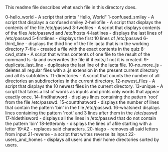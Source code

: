 This readme file describes what each file in this directory does.

0-hello_world - A script that prints "Hello, World"
1-confused_smiley - A script that displays a confused smiley
2-hellofile - A script that displays the contents of the file /etc/passwd
3-twofiles - A script that displays contents of the files /etc/passwd and /etc/hosts
4-lastlines - displays the last lines of /etc/passwd
5-firstlines - displays the first 10 lines of /etc/passwd
6-third_line - displays the third line of the file iacta that is in the working directory
7-file - created a file with the exact contents in the quiz
8-cwd_state - A script that writes contents of one file to the result of the command ls -la and overwrites the file iif it exits,if not it is created.
9-duplicate_last_line - duplicates the last line of the iacta file.
10-no_more_js - deletes all regular files with a .js extension in the present current directory and all its subfolders.
11-directories - A script that counts the number of all directories an subdirectories in the current directory.
12-newest_files - A script that displays the 10 newest files in the current directory.
13-unique - A script that takes a list of words as inputs and prints only words that appear exactly once.
14-findthatword - displays lines containing the pattern 'root' from the file /etc/passwd.
15-countthatword - displays the number of lines that contain the pattern 'bin' in the file /etc/passwd.
16-whatsnext displays lines containing the pattern 'root' and 3 lines after them in the /etc/paswd
17-hidethisword - displays all the lines in /etc/passwd that do not contain the pattern 'bin'
18-letteronly - displays the lines of afile starting with a letter
19-AZ - replaces said characters.
20-hiago - removes all said letters from input
21-reverse - a script that writes reverse its input
22-users_and_homes - displays all users and their home directories sorted by users.
